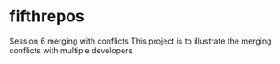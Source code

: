 # fifthrepos
Session 6 merging with conflicts
This project is to illustrate the merging conflicts with multiple developers
